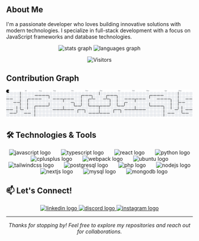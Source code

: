 <!-- # Muhammad Danu Seta Wiardana

<div align="center">
  <img src="https://i.imgflip.com/65efzo.gif" alt="coding gif" width="200" />
</div> 
-->

## About Me

I'm a passionate developer who loves building innovative solutions with modern technologies. I specialize in full-stack development with a focus on JavaScript frameworks and database technologies.

<div align="center">
  
  <img src="https://github-readme-stats.vercel.app/api?username=danuseta&hide_title=false&hide_rank=false&show_icons=true&include_all_commits=true&count_private=true&disable_animations=false&theme=material-palenight&locale=en&hide_border=true" height="150" alt="stats graph"  />
  <img src="https://github-readme-stats.vercel.app/api/top-langs?username=danuseta&locale=en&hide_title=false&layout=compact&card_width=320&langs_count=5&theme=material-palenight&hide_border=true" height="150" alt="languages graph"  />
  
  ![Visitors](https://visitor-badge.laobi.icu/badge?page_id=danuseta.danuseta)
</div>

## Contribution Graph

<div align="center">
  <picture>
    <source media="(prefers-color-scheme: dark)" srcset="https://raw.githubusercontent.com/danuseta/danuseta/output/pacman-contribution-graph-dark.svg">
    <source media="(prefers-color-scheme: light)" srcset="https://raw.githubusercontent.com/danuseta/danuseta/output/pacman-contribution-graph.svg">
    <img alt="GitHub Contribution Graph" src="https://raw.githubusercontent.com/danuseta/danuseta/output/pacman-contribution-graph.svg">
  </picture>
</div>

## 🛠️ Technologies & Tools

<div align="center">
  <img src="https://cdn.jsdelivr.net/gh/devicons/devicon/icons/javascript/javascript-original.svg" height="47" alt="javascript logo"  />
  <img width="20" />
  <img src="https://cdn.jsdelivr.net/gh/devicons/devicon/icons/typescript/typescript-original.svg" height="47" alt="typescript logo"  />
  <img width="20" />
  <img src="https://cdn.jsdelivr.net/gh/devicons/devicon/icons/react/react-original.svg" height="47" alt="react logo"  />
  <img width="20" />
  <img src="https://cdn.jsdelivr.net/gh/devicons/devicon/icons/python/python-original.svg" height="47" alt="python logo"  />
  <img width="20" />
  <img src="https://cdn.jsdelivr.net/gh/devicons/devicon/icons/cplusplus/cplusplus-original.svg" height="47" alt="cplusplus logo"  />
  <img width="20" />
  <img src="https://cdn.jsdelivr.net/gh/devicons/devicon/icons/webpack/webpack-original.svg" height="47" alt="webpack logo"  />
  <img width="20" />
  <img src="https://cdn.jsdelivr.net/gh/devicons/devicon/icons/ubuntu/ubuntu-plain.svg" height="47" alt="ubuntu logo"  />
  <img width="20" />
  <img src="https://cdn.jsdelivr.net/gh/devicons/devicon/icons/tailwindcss/tailwindcss-original-wordmark.svg" height="47" alt="tailwindcss logo"  />
  <img width="20" />
  <img src="https://cdn.jsdelivr.net/gh/devicons/devicon/icons/postgresql/postgresql-original.svg" height="47" alt="postgresql logo"  />
  <img width="20" />
  <img src="https://cdn.jsdelivr.net/gh/devicons/devicon/icons/php/php-original.svg" height="47" alt="php logo"  />
  <img width="20" />
  <img src="https://cdn.jsdelivr.net/gh/devicons/devicon/icons/nodejs/nodejs-original.svg" height="47" alt="nodejs logo"  />
  <img width="20" />
  <img src="https://cdn.jsdelivr.net/gh/devicons/devicon/icons/nextjs/nextjs-original.svg" height="47" alt="nextjs logo"  />
  <img width="20" />
  <img src="https://cdn.jsdelivr.net/gh/devicons/devicon/icons/mysql/mysql-original.svg" height="47" alt="mysql logo"  />
  <img width="20" />
  <img src="https://cdn.jsdelivr.net/gh/devicons/devicon/icons/mongodb/mongodb-original.svg" height="47" alt="mongodb logo"  />
</div>

<!--
## 🚀 Featured Projects

Here are some of my notable projects:

- **[Project Name]** - Brief description of what this project does and what technologies were used.
- **[Project Name]** - Brief description of what this project does and what technologies were used.
- **[Project Name]** - Brief description of what this project does and what technologies were used.
-->

## 📫 Let's Connect!

<div align="center">
  <a href="https://www.linkedin.com/in/mdanusetaw/">
    <img src="https://img.shields.io/static/v1?message=LinkedIn&logo=linkedin&label=&color=0077B5&logoColor=white&labelColor=&style=for-the-badge" height="35" alt="linkedin logo" />
  </a>
  <a href="https://discord.gg/danooees">
    <img src="https://img.shields.io/static/v1?message=Discord&logo=discord&label=&color=7289DA&logoColor=white&labelColor=&style=for-the-badge" height="35" alt="discord logo" />
  </a>
  <a href="https://www.instagram.com/danuseta/">
    <img src="https://img.shields.io/static/v1?message=Instagram&logo=instagram&label=&color=E4405F&logoColor=white&labelColor=&style=for-the-badge" height="35" alt="instagram logo" />
  </a>
</div>

---

<div align="center">
  <em>Thanks for stopping by! Feel free to explore my repositories and reach out for collaborations.</em>
</div>
